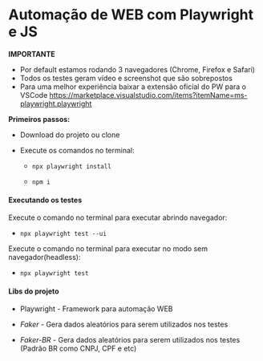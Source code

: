 

# Automação de WEB com Playwright e JS

  

**IMPORTANTE**

- Por default estamos rodando 3 navegadores (Chrome, Firefox e Safari)
- Todos os testes geram vídeo e screenshot que são sobrepostos
- Para uma melhor experiência baixar a extensão oficial do PW para o VSCode 
https://marketplace.visualstudio.com/items?itemName=ms-playwright.playwright 

**Primeiros passos:**

- Download do projeto ou clone

- Execute os comandos no terminal:

    - `npx playwright install`

    - `npm i`

  

#### Executando os testes

Execute o comando no terminal para executar abrindo navegador:

  

- `npx playwright test --ui`

  

Execute o comando no terminal para executar no modo sem navegador(headless):

  

- `npx playwright test`



  

#### Libs do projeto

* Playwright - Framework para automação WEB

  

*  _Faker_ - Gera dados aleatórios para serem utilizados nos testes

  

*  _Faker-BR_ - Gera dados aleatórios para serem utilizados nos testes (Padrão BR como CNPJ, CPF e etc)

  

</details>
